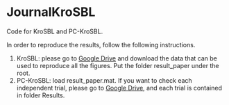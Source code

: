# JournalKroSBL

Code for KroSBL and PC-KroSBL.

In order to reproduce the results, follow the following instructions.

1. KroSBL: please go to [Google Drive](https://drive.google.com/file/d/1UOIliJQgG2kS2atR2UC-omPDaBBLQZtv/view?usp=sharing) and download the data that can be used to reproduce all the figures. Put the folder result_paper under the root.
2. PC-KroSBL: load result_paper.mat. If you want to check each independent trial, please go to [Google Drive](https://drive.google.com/file/d/1UOIliJQgG2kS2atR2UC-omPDaBBLQZtv/view?usp=sharing), and each trial is contained in folder Results.
